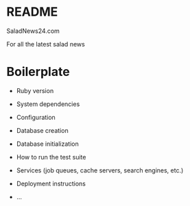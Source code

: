 # README

SaladNews24.com

For all the latest salad news

# Boilerplate
* Ruby version

* System dependencies

* Configuration

* Database creation

* Database initialization

* How to run the test suite

* Services (job queues, cache servers, search engines, etc.)

* Deployment instructions

* ...
